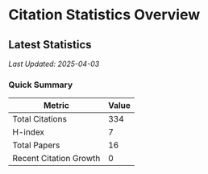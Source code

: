 # Citation Statistics Overview

## Latest Statistics
*Last Updated: 2025-04-03*

### Quick Summary
| Metric | Value |
| ------ | ----- |
| Total Citations | 334 |
| H-index | 7 |
| Total Papers | 16 |
| Recent Citation Growth | 0 |